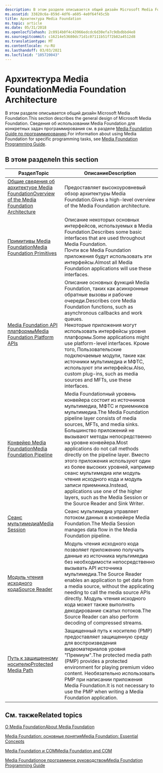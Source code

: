 ```yaml
---
description: В этом разделе описывается общий дизайн Microsoft Media Foundation. Сведения об использовании Media Foundation для конкретных задач программирования см. в разделе Media Foundation Guide по программированию.
ms.assetid: 33820c6a-859d-4df6-a605-4e0f64f45c5b
title: Архитектура Media Foundation
ms.topic: article
ms.date: 05/31/2018
ms.openlocfilehash: 2c0914b0f4c43966edcdc6d30efa7c9dbdbbd4e8
ms.sourcegitcommit: c16214e53680dc71d1c07111b51f72b82a4512d8
ms.translationtype: MT
ms.contentlocale: ru-RU
ms.lasthandoff: 03/03/2021
ms.locfileid: "105720043"
---
```

# <a name="media-foundation-architecture"></a><span data-ttu-id="1d71f-104">Архитектура Media Foundation</span><span class="sxs-lookup"><span data-stu-id="1d71f-104">Media Foundation Architecture</span></span>

<span data-ttu-id="1d71f-105">В этом разделе описывается общий дизайн Microsoft Media Foundation.</span><span class="sxs-lookup"><span data-stu-id="1d71f-105">This section describes the general design of Microsoft Media Foundation.</span></span> <span data-ttu-id="1d71f-106">Сведения об использовании Media Foundation для конкретных задач программирования см. в разделе [Media Foundation Guide по программированию](media-foundation-programming-guide.md).</span><span class="sxs-lookup"><span data-stu-id="1d71f-106">For information about using Media Foundation for specific programming tasks, see [Media Foundation Programming Guide](media-foundation-programming-guide.md).</span></span>

## <a name="in-this-section"></a><span data-ttu-id="1d71f-107">В этом разделе</span><span class="sxs-lookup"><span data-stu-id="1d71f-107">In this section</span></span>



| <span data-ttu-id="1d71f-108">Раздел</span><span class="sxs-lookup"><span data-stu-id="1d71f-108">Topic</span></span>                                                                                                         | <span data-ttu-id="1d71f-109">Описание</span><span class="sxs-lookup"><span data-stu-id="1d71f-109">Description</span></span>                                                                                                                                                                                                                                                                                |
|---------------------------------------------------------------------------------------------------------------|--------------------------------------------------------------------------------------------------------------------------------------------------------------------------------------------------------------------------------------------------------------------------------------------|
| [<span data-ttu-id="1d71f-110">Общие сведения об архитектуре Media Foundation</span><span class="sxs-lookup"><span data-stu-id="1d71f-110">Overview of the Media Foundation Architecture</span></span>](overview-of-the-media-foundation-architecture.md)<br/> | <span data-ttu-id="1d71f-111">Предоставляет высокоуровневый обзор архитектуры Media Foundation.</span><span class="sxs-lookup"><span data-stu-id="1d71f-111">Gives a high-level overview of the Media Foundation architecture.</span></span><br/>                                                                                                                                                                                                               |
| [<span data-ttu-id="1d71f-112">Примитивы Media Foundation</span><span class="sxs-lookup"><span data-stu-id="1d71f-112">Media Foundation Primitives</span></span>](media-foundation-primitives.md)<br/>                                     | <span data-ttu-id="1d71f-113">Описание некоторых основных интерфейсов, используемых в Media Foundation.</span><span class="sxs-lookup"><span data-stu-id="1d71f-113">Describes some basic interfaces that are used throughout Media Foundation.</span></span><br/> <span data-ttu-id="1d71f-114">Почти все Media Foundation приложения будут использовать эти интерфейсы.</span><span class="sxs-lookup"><span data-stu-id="1d71f-114">Almost all Media Foundation applications will use these interfaces.</span></span><br/>                                                                                                                       |
| [<span data-ttu-id="1d71f-115">Media Foundation API платформы</span><span class="sxs-lookup"><span data-stu-id="1d71f-115">Media Foundation Platform APIs</span></span>](media-foundation-platform-apis.md)<br/>                               | <span data-ttu-id="1d71f-116">Описание основных функций Media Foundation, таких как асинхронные обратные вызовы и рабочие очереди.</span><span class="sxs-lookup"><span data-stu-id="1d71f-116">Describes core Media Foundation functions, such as asynchronous callbacks and work queues.</span></span><br/> <span data-ttu-id="1d71f-117">Некоторые приложения могут использовать интерфейсы уровня платформы.</span><span class="sxs-lookup"><span data-stu-id="1d71f-117">Some applications might use platform-level interfaces.</span></span> <span data-ttu-id="1d71f-118">Кроме того, Пользовательские подключаемые модули, такие как источники мультимедиа и МФТС, используют эти интерфейсы.</span><span class="sxs-lookup"><span data-stu-id="1d71f-118">Also, custom plug-ins, such as media sources and MFTs, use these interfaces.</span></span><br/>                                       |
| [<span data-ttu-id="1d71f-119">Конвейер Media Foundation</span><span class="sxs-lookup"><span data-stu-id="1d71f-119">Media Foundation Pipeline</span></span>](media-foundation-pipeline.md)<br/>                                         | <span data-ttu-id="1d71f-120">Media Foundationный уровень конвейера состоит из источников мультимедиа, МФТС и приемников мультимедиа.</span><span class="sxs-lookup"><span data-stu-id="1d71f-120">The Media Foundation pipeline layer consists of media sources, MFTs, and media sinks.</span></span> <span data-ttu-id="1d71f-121">Большинство приложений не вызывают методы непосредственно на уровне конвейера.</span><span class="sxs-lookup"><span data-stu-id="1d71f-121">Most applications do not call methods directly on the pipeline layer.</span></span> <span data-ttu-id="1d71f-122">Вместо этого приложения используют один из более высоких уровней, например сеанс мультимедиа или модуль чтения исходного кода и модуль записи приемника.</span><span class="sxs-lookup"><span data-stu-id="1d71f-122">Instead, applications use one of the higher layers, such as the Media Session or the Source Reader and Sink Writer.</span></span><br/> |
| [<span data-ttu-id="1d71f-123">Сеанс мультимедиа</span><span class="sxs-lookup"><span data-stu-id="1d71f-123">Media Session</span></span>](media-session.md)<br/>                                                                 | <span data-ttu-id="1d71f-124">Сеанс мультимедиа управляет потоком данных в конвейере Media Foundation.</span><span class="sxs-lookup"><span data-stu-id="1d71f-124">The Media Session manages data flow in the Media Foundation pipeline.</span></span><br/>                                                                                                                                                                                                           |
| [<span data-ttu-id="1d71f-125">Модуль чтения исходного кода</span><span class="sxs-lookup"><span data-stu-id="1d71f-125">Source Reader</span></span>](source-reader.md)<br/>                                                                 | <span data-ttu-id="1d71f-126">Модуль чтения исходного кода позволяет приложению получать данные из источника мультимедиа без необходимости непосредственно вызывать API источника мультимедиа.</span><span class="sxs-lookup"><span data-stu-id="1d71f-126">The Source Reader enables an application to get data from a media source, without the applicating needing to call the media source APIs directly.</span></span> <span data-ttu-id="1d71f-127">Модуль чтения исходного кода может также выполнять декодирование сжатых потоков.</span><span class="sxs-lookup"><span data-stu-id="1d71f-127">The Source Reader can also perform decoding of compressed streams.</span></span><br/>                                                            |
| [<span data-ttu-id="1d71f-128">Путь к защищенному носителю</span><span class="sxs-lookup"><span data-stu-id="1d71f-128">Protected Media Path</span></span>](protected-media-path.md)<br/>                                                   | <span data-ttu-id="1d71f-129">Защищенный путь к носителю (PMP) предоставляет защищенную среду для воспроизведения видеоматериалов уровня "Премиум".</span><span class="sxs-lookup"><span data-stu-id="1d71f-129">The protected media path (PMP) provides a protected environment for playing premium video content.</span></span> <span data-ttu-id="1d71f-130">Необязательно использовать PMP при написании приложения Media Foundation.</span><span class="sxs-lookup"><span data-stu-id="1d71f-130">It is not necessary to use the PMP when writing a Media Foundation application.</span></span> <br/>                                                                                             |



 

## <a name="related-topics"></a><span data-ttu-id="1d71f-131">См. также</span><span class="sxs-lookup"><span data-stu-id="1d71f-131">Related topics</span></span>

<dl> <dt>

[<span data-ttu-id="1d71f-132">О Media Foundation</span><span class="sxs-lookup"><span data-stu-id="1d71f-132">About Media Foundation</span></span>](about-the-media-foundation-sdk.md)
</dt> <dt>

[<span data-ttu-id="1d71f-133">Media Foundation: основные понятия</span><span class="sxs-lookup"><span data-stu-id="1d71f-133">Media Foundation: Essential Concepts</span></span>](media-foundation-programming--essential-concepts.md)
</dt> <dt>

[<span data-ttu-id="1d71f-134">Media Foundation и COM</span><span class="sxs-lookup"><span data-stu-id="1d71f-134">Media Foundation and COM</span></span>](media-foundation-and-com.md)
</dt> <dt>

[<span data-ttu-id="1d71f-135">Media Foundationое программное руководством</span><span class="sxs-lookup"><span data-stu-id="1d71f-135">Media Foundation Programming Guide</span></span>](media-foundation-programming-guide.md)
</dt> </dl>

 

 




